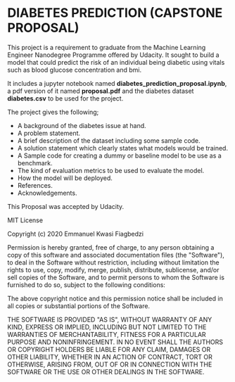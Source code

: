 # DIABETES PREDICTION (CAPSTONE PROPOSAL)

This project is a requirement to graduate from the Machine Learning Engineer Nanodegree Programme offered by Udacity. It sought to build a model that could predict the risk of an individual being diabetic using vitals such as blood glucose concentration and bmi.

It includes a jupyter notebook named **diabetes_prediction_proposal.ipynb**, a pdf version of it named **proposal.pdf** and the diabetes dataset **diabetes.csv** to be used for the project.

The project gives the following;

* A background of the diabetes issue at hand.
* A problem statement.
* A brief description of the dataset including some sample code.
* A solution statement which clearly states what models would be trained.
* A Sample code for creating a dummy or baseline model to be use as a benchmark.
* The kind of evaluation metrics to be used to evaluate the model.
* How the model will be deployed.
* References.
* Acknowledgements.

This Proposal was accepted by Udacity.

MIT License

Copyright (c) 2020 Emmanuel Kwasi Fiagbedzi

Permission is hereby granted, free of charge, to any person obtaining a copy
of this software and associated documentation files (the "Software"), to deal
in the Software without restriction, including without limitation the rights
to use, copy, modify, merge, publish, distribute, sublicense, and/or sell
copies of the Software, and to permit persons to whom the Software is
furnished to do so, subject to the following conditions:

The above copyright notice and this permission notice shall be included in all
copies or substantial portions of the Software.

THE SOFTWARE IS PROVIDED "AS IS", WITHOUT WARRANTY OF ANY KIND, EXPRESS OR
IMPLIED, INCLUDING BUT NOT LIMITED TO THE WARRANTIES OF MERCHANTABILITY,
FITNESS FOR A PARTICULAR PURPOSE AND NONINFRINGEMENT. IN NO EVENT SHALL THE
AUTHORS OR COPYRIGHT HOLDERS BE LIABLE FOR ANY CLAIM, DAMAGES OR OTHER
LIABILITY, WHETHER IN AN ACTION OF CONTRACT, TORT OR OTHERWISE, ARISING FROM,
OUT OF OR IN CONNECTION WITH THE SOFTWARE OR THE USE OR OTHER DEALINGS IN THE
SOFTWARE.
